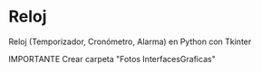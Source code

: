# Reloj
Reloj (Temporizador, Cronómetro, Alarma) en Python con Tkinter


IMPORTANTE
Crear carpeta "Fotos InterfacesGraficas"
